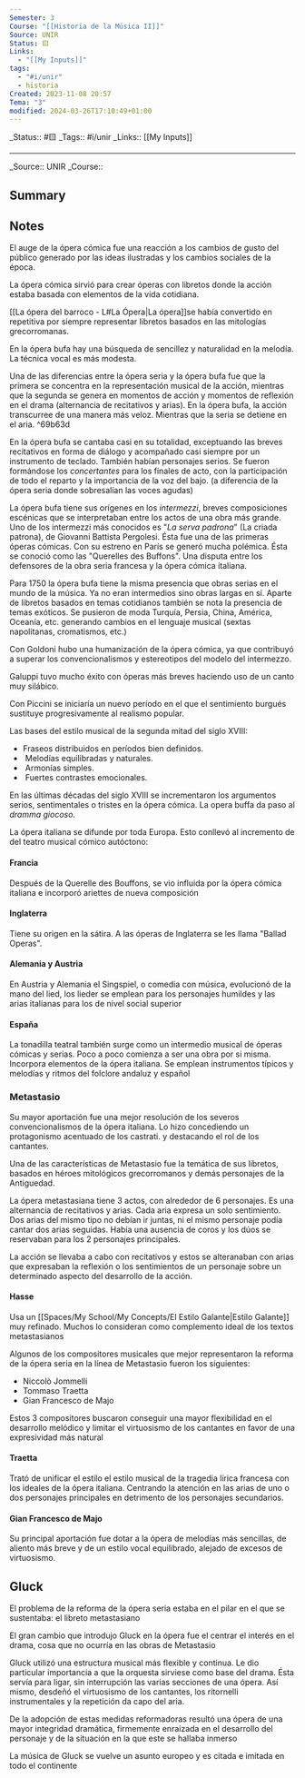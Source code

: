 ```yaml
---
Semester: 3
Course: "[[Historia de la Música II]]"
Source: UNIR
Status: 🟨
Links:
  - "[[My Inputs]]"
tags:
  - "#i/unir"
  - historia
Created: 2023-11-08 20:57
Tema: "3"
modified: 2024-03-26T17:10:49+01:00
---
```

\_Status:: #🟨 
\_Tags::  #i/unir
\_Links::  [[My Inputs]]
___

\_Source:: UNIR 
\_Course:: 

## Summary

## Notes

El auge de la ópera cómica fue una reacción a los cambios de gusto del público generado por las ideas ilustradas y los cambios sociales de la época.

La ópera cómica sirvió para crear óperas con libretos donde la acción estaba basada con elementos de la vida cotidiana.

[[La ópera del barroco - L#La Ópera|La ópera]]se había convertido en repetitiva por siempre representar libretos basados en las mitologías grecorromanas.

En la ópera bufa hay una búsqueda de sencillez y naturalidad en la melodía. La técnica vocal es más modesta.

Una de las diferencias entre la ópera seria y la ópera bufa fue que la primera se concentra en la representación musical de la acción, mientras que la segunda se genera en momentos de acción y momentos de reflexión en el drama (alternancia de recitativos y arias). En la ópera bufa, la acción transcurree de una manera más veloz. Mientras que la seria se detiene en el aria. ^69b63d

En la ópera bufa se cantaba casi en su totalidad, exceptuando las breves recitativos en forma de diálogo y acompañado casi siempre por un instrumento de teclado. También habían personajes serios. Se fueron formándose los *concertantes* para los finales de acto, con la participación de todo el reparto y la importancia de la voz del bajo. (a diferencia de la ópera seria donde sobresalían las voces agudas)

La ópera bufa tiene sus orígenes en los *intermezzi*, breves composiciones escénicas que se interpretaban entre los actos de una obra más grande. Uno de los intermezzi más conocidos es "*La serva padrona*" (La criada patrona), de Giovanni Battista Pergolesi. Ésta fue una de las primeras óperas cómicas. Con su estreno en París se generó mucha polémica. Ésta se conoció como las "Querelles des Buffons". Una disputa entre los defensores de la obra seria francesa y la ópera cómica italiana.

Para 1750 la ópera bufa tiene la misma presencia que obras serias en el mundo de la música. Ya no eran intermedios sino obras largas en sí. Aparte de libretos basados en temas cotidianos también se nota la presencia de temas exóticos. Se pusieron de moda Turquía, Persia, China, América, Oceanía, etc. generando cambios en el lenguaje musical (sextas napolitanas, cromatismos, etc.)

Con Goldoni hubo una humanización de la ópera cómica, ya que contribuyó a superar los convencionalismos y estereotipos del modelo del intermezzo.

Galuppi tuvo mucho éxito con óperas más breves haciendo uso de un canto muy silábico.

Con Piccini se iniciaría un nuevo período en el que el sentimiento burgués sustituye progresivamente al realismo popular.

Las bases del estilo musical de la segunda mitad del siglo XVIII:
-  Fraseos distribuidos en períodos bien definidos.
-  Melodías equilibradas y naturales.
-  Armonías simples.
-  Fuertes contrastes emocionales.

En las últimas décadas del siglo XVIII se incrementaron los argumentos serios, sentimentales o tristes en la ópera cómica. La opera buffa da paso al *dramma giocoso*.

La ópera italiana se difunde por toda Europa. Esto conllevó al incremento de del teatro musical cómico autóctono:

#### Francia
Después de la Querelle des Bouffons, se vio influida por la ópera cómica italiana e incorporó ariettes de nueva composición

#### Inglaterra
Tiene su origen en la sátira. A las óperas de Inglaterra se les llama "Ballad Operas". 

#### Alemania y Austria
En Austria y Alemania el Singspiel, o comedia con música, evolucionó de la mano del lied, los lieder se emplean para los personajes humildes y las arias italianas para los de nivel social superior

#### España
La tonadilla teatral también surge como un intermedio musical de óperas cómicas y serias. Poco a poco comienza a ser una obra por si misma. Incorpora elementos de la ópera italiana. Se emplean instrumentos típicos y melodías y ritmos del folclore andaluz y español

### Metastasio
Su mayor aportación fue una mejor resolución de los severos convencionalismos de la ópera italiana. Lo hizo concediendo un protagonismo acentuado de los castrati. y destacando el rol de los cantantes.

Una de las características de Metastasio fue la temática de sus libretos, basados en héroes mitológicos grecorromanos y demás personajes de la Antiguedad.

La ópera metastasiana tiene 3 actos, con alrededor de 6 personajes. Es una alternancia de recitativos y arias. Cada aria expresa un solo sentimiento. Dos arias del mismo tipo no debían ir juntas, ni el mismo personaje podía cantar dos arias seguidas. Había una ausencia de coros y los dúos se reservaban para los 2 personajes principales.

La acción se llevaba a cabo con recitativos y estos se alteranaban con arias que expresaban la reflexión o los sentimientos de un personaje sobre un determinado aspecto del desarrollo de la acción.

#### Hasse
Usa un [[Spaces/My School/My Concepts/El Estilo Galante|Estilo Galante]] muy refinado. Muchos lo consideran como complemento ideal de los textos metastasianos

Algunos de los compositores musicales que mejor representaron la reforma de la ópera seria en la línea de Metastasio fueron los siguientes:
- Niccolò Jommelli
- Tommaso Traetta
- Gian Francesco de Majo

Estos 3 compositores buscaron conseguir una mayor flexibilidad en el desarrollo melódico y limitar el virtuosismo de los cantantes en favor de una expresividad más natural

#### Traetta
Trató de unificar el estilo el estilo musical de la tragedia lírica francesa con los ideales de la ópera italiana. Centrando la atención en las arias de uno o dos personajes principales en detrimento de los personajes secundarios.


#### Gian Francesco de Majo
Su principal aportación fue dotar a la ópera de melodías más sencillas, de aliento más breve y de un estilo vocal equilibrado, alejado de excesos de virtuosismo.

## Gluck

El problema de la reforma de la ópera seria estaba en el pilar en el que se sustentaba: el libreto metastasiano

El gran cambio que introdujo Gluck en la ópera fue el centrar el interés en el drama, cosa que no ocurría en las obras de Metastasio

Gluck utilizó una estructura musical más flexible y continua. Le dio particular importancia a que la orquesta sirviese como base del drama. Ésta servía para ligar, sin interrupción las varias secciones de una ópera. Así mismo, desdeñó el virtuosismo de los cantantes, los ritornelli instrumentales y la repetición da capo del aria.

De la adopción de estas medidas reformadoras resultó una ópera de una mayor integridad dramática, firmemente enraizada en el desarrollo del personaje y de la situación en la que este se hallaba inmerso

La música de Gluck se vuelve un asunto europeo y es citada e imitada en todo el continente







































































